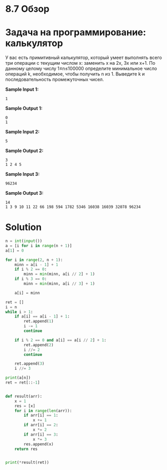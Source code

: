 # 8.7 Обзор
# Задача на программирование: калькулятор


У вас есть примитивный калькулятор, который умеет выполнять всего три операции с текущим числом x: заменить x на 2x, 3x или x+1. По данному целому числу 1≤n≤100000 определите минимальное число операций k, необходимое, чтобы получить n из 1. Выведите k и последовательность промежуточных чисел.

**Sample Input 1:**
```
1
```
**Sample Output 1:**
```
0
1 
```
**Sample Input 2:**
```
5
```
**Sample Output 2:**
```
3
1 2 4 5 
```
**Sample Input 3:**
```
96234
```
**Sample Output 3:**
```
14
1 3 9 10 11 22 66 198 594 1782 5346 16038 16039 32078 96234 
```
# Solution
```python
n = int(input())
a = [i for i in range(n + 1)]
a[1] = 0

for i in range(2, n + 1):
    minn = a[i - 1] + 1
    if i % 2 == 0:
        minn = min(minn, a[i // 2] + 1)
    if i % 3 == 0:
        minn = min(minn, a[i // 3] + 1)

    a[i] = minn

ret = []
i = n
while i > 1:
    if a[i] == a[i - 1] + 1:
        ret.append(1)
        i -= 1
        continue

    if i % 2 == 0 and a[i] == a[i // 2] + 1:
        ret.append(2)
        i //= 2
        continue

    ret.append(3)
    i //= 3

print(a[n])
ret = ret[::-1]


def result(arr):
    x = 1
    res = [x]
    for i in range(len(arr)):
        if arr[i] == 1:
            x += 1
        if arr[i] == 2:
            x *= 2
        if arr[i] == 3:
            x *= 3
        res.append(x)
    return res


print(*result(ret))

```